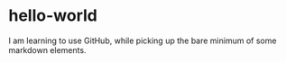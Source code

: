 # hello-world
I am learning to use GitHub, while picking up the bare minimum of some markdown elements.
